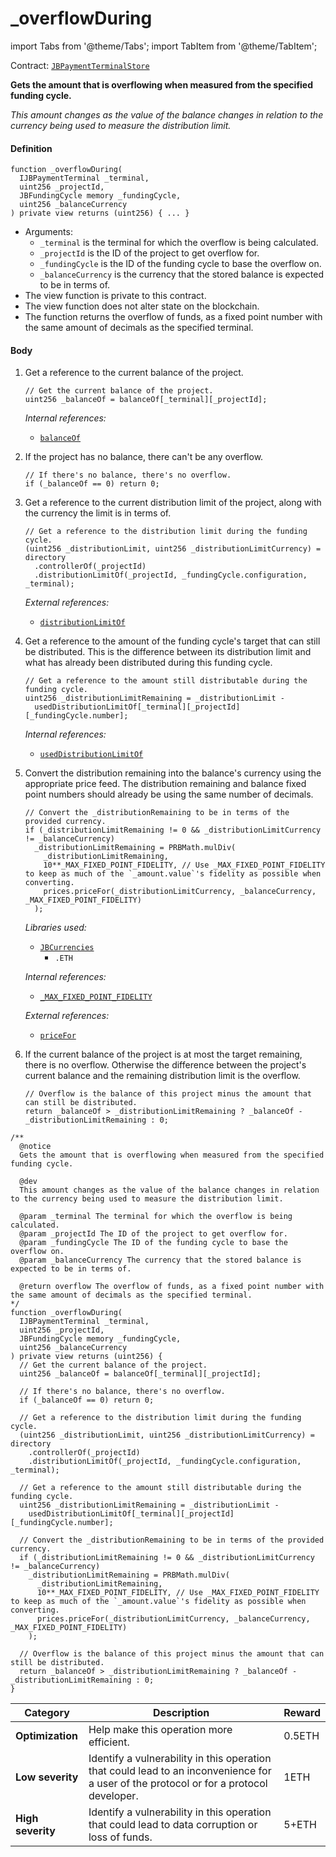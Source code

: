 # _overflowDuring

import Tabs from '@theme/Tabs';
import TabItem from '@theme/TabItem';

Contract: [`JBPaymentTerminalStore`](/api/contracts/jbpaymentterminalstore/README.md)​‌

<Tabs>
<TabItem value="Step by step" label="Step by step">

**Gets the amount that is overflowing when measured from the specified funding cycle.**

_This amount changes as the value of the balance changes in relation to the currency being used to measure the distribution limit._

#### Definition

```
function _overflowDuring(
  IJBPaymentTerminal _terminal,
  uint256 _projectId,
  JBFundingCycle memory _fundingCycle,
  uint256 _balanceCurrency
) private view returns (uint256) { ... }
```

* Arguments:
  * `_terminal` is the terminal for which the overflow is being calculated.
  * `_projectId` is the ID of the project to get overflow for.
  * `_fundingCycle` is the ID of the funding cycle to base the overflow on.
  * `_balanceCurrency` is the currency that the stored balance is expected to be in terms of.
* The view function is private to this contract.
* The view function does not alter state on the blockchain.
* The function returns the overflow of funds, as a fixed point number with the same amount of decimals as the specified terminal.

#### Body

1.  Get a reference to the current balance of the project.

    ```
    // Get the current balance of the project.
    uint256 _balanceOf = balanceOf[_terminal][_projectId];
    ```

    _Internal references:_

    * [`balanceOf`](/api/contracts/jbpaymentterminalstore/properties/balanceof.md)
2.  If the project has no balance, there can't be any overflow.

    ```
    // If there's no balance, there's no overflow.
    if (_balanceOf == 0) return 0;
    ```
3.  Get a reference to the current distribution limit of the project, along with the currency the limit is in terms of.

    ```
    // Get a reference to the distribution limit during the funding cycle.
    (uint256 _distributionLimit, uint256 _distributionLimitCurrency) = directory
      .controllerOf(_projectId)
      .distributionLimitOf(_projectId, _fundingCycle.configuration, _terminal);
    ```

    _External references:_

    * [`distributionLimitOf`](/api/contracts/or-controllers/jbcontroller/read/distributionlimitof.md)
4.  Get a reference to the amount of the funding cycle's target that can still be distributed. This is the difference between its distribution limit and what has already been distributed during this funding cycle.

    ```
    // Get a reference to the amount still distributable during the funding cycle.
    uint256 _distributionLimitRemaining = _distributionLimit -
      usedDistributionLimitOf[_terminal][_projectId][_fundingCycle.number];
    ```

    _Internal references:_

    * [`usedDistributionLimitOf`](/api/contracts/jbpaymentterminalstore/properties/useddistributionlimitof.md)

5.  Convert the distribution remaining into the balance's currency using the appropriate price feed. The distribution remaining and balance fixed point numbers should already be using the same number of decimals.

    ```
    // Convert the _distributionRemaining to be in terms of the provided currency.
    if (_distributionLimitRemaining != 0 && _distributionLimitCurrency != _balanceCurrency)
      _distributionLimitRemaining = PRBMath.mulDiv(
        _distributionLimitRemaining,
        10**_MAX_FIXED_POINT_FIDELITY, // Use _MAX_FIXED_POINT_FIDELITY to keep as much of the `_amount.value`'s fidelity as possible when converting.
        prices.priceFor(_distributionLimitCurrency, _balanceCurrency, _MAX_FIXED_POINT_FIDELITY)
      );
    ```

    _Libraries used:_

    * [`JBCurrencies`](/api/libraries/jbcurrencies.md)
      * `.ETH`

    _Internal references:_

    * [`_MAX_FIXED_POINT_FIDELITY`](/api/contracts/jbpaymentterminalstore/properties/-_max_fixed_point_fidelity.md)

    _External references:_

    * [`priceFor`](/api/contracts/jbprices/read/pricefor.md)
6.  If the current balance of the project is at most the target remaining, there is no overflow. Otherwise the difference between the project's current balance and the remaining distribution limit is the overflow.

    ```
    // Overflow is the balance of this project minus the amount that can still be distributed.
    return _balanceOf > _distributionLimitRemaining ? _balanceOf - _distributionLimitRemaining : 0;
    ```

</TabItem>

<TabItem value="Code" label="Code">

```
/**
  @notice
  Gets the amount that is overflowing when measured from the specified funding cycle.

  @dev
  This amount changes as the value of the balance changes in relation to the currency being used to measure the distribution limit.

  @param _terminal The terminal for which the overflow is being calculated.
  @param _projectId The ID of the project to get overflow for.
  @param _fundingCycle The ID of the funding cycle to base the overflow on.
  @param _balanceCurrency The currency that the stored balance is expected to be in terms of.

  @return overflow The overflow of funds, as a fixed point number with the same amount of decimals as the specified terminal.
*/
function _overflowDuring(
  IJBPaymentTerminal _terminal,
  uint256 _projectId,
  JBFundingCycle memory _fundingCycle,
  uint256 _balanceCurrency
) private view returns (uint256) {
  // Get the current balance of the project.
  uint256 _balanceOf = balanceOf[_terminal][_projectId];

  // If there's no balance, there's no overflow.
  if (_balanceOf == 0) return 0;

  // Get a reference to the distribution limit during the funding cycle.
  (uint256 _distributionLimit, uint256 _distributionLimitCurrency) = directory
    .controllerOf(_projectId)
    .distributionLimitOf(_projectId, _fundingCycle.configuration, _terminal);

  // Get a reference to the amount still distributable during the funding cycle.
  uint256 _distributionLimitRemaining = _distributionLimit -
    usedDistributionLimitOf[_terminal][_projectId][_fundingCycle.number];

  // Convert the _distributionRemaining to be in terms of the provided currency.
  if (_distributionLimitRemaining != 0 && _distributionLimitCurrency != _balanceCurrency)
    _distributionLimitRemaining = PRBMath.mulDiv(
      _distributionLimitRemaining,
      10**_MAX_FIXED_POINT_FIDELITY, // Use _MAX_FIXED_POINT_FIDELITY to keep as much of the `_amount.value`'s fidelity as possible when converting.
      prices.priceFor(_distributionLimitCurrency, _balanceCurrency, _MAX_FIXED_POINT_FIDELITY)
    );

  // Overflow is the balance of this project minus the amount that can still be distributed.
  return _balanceOf > _distributionLimitRemaining ? _balanceOf - _distributionLimitRemaining : 0;
}
```

</TabItem>

<TabItem value="Bug bounty" label="Bug bounty">

| Category          | Description                                                                                                                            | Reward |
| ----------------- | -------------------------------------------------------------------------------------------------------------------------------------- | ------ |
| **Optimization**  | Help make this operation more efficient.                                                                                               | 0.5ETH |
| **Low severity**  | Identify a vulnerability in this operation that could lead to an inconvenience for a user of the protocol or for a protocol developer. | 1ETH   |
| **High severity** | Identify a vulnerability in this operation that could lead to data corruption or loss of funds.                                        | 5+ETH  |

</TabItem>
</Tabs>
